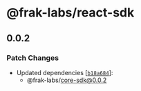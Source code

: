 # @frak-labs/react-sdk

## 0.0.2

### Patch Changes

- Updated dependencies [[`b18a684`](https://github.com/frak-id/wallet/commit/b18a6841e5faa3523f178603729b7b4f6fe8dea7)]:
  - @frak-labs/core-sdk@0.0.2
